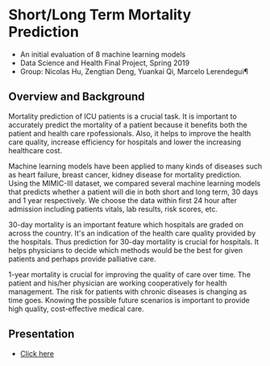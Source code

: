# Short/Long Term Mortality Prediction
- An initial evaluation of 8 machine learning models
- Data Science and Health Final Project, Spring 2019 
- Group: Nicolas Hu, Zengtian Deng, Yuankai Qi, Marcelo Lerendegui¶

## Overview and Background

Mortality prediction of ICU patients is a crucial task. It is important to accurately predict the mortality of a patient because it benefits both the patient and health care rpofessionals. Also, it helps to improve the health care quality, increase efficiency for hospitals and lower the increasing healthcare cost.

Machine learning models have been applied to many kinds of diseases such as heart failure, breast cancer, kidney disease for mortality prediction. Using the MIMIC-III dataset, we compared several machine learning models that predicts whether a patient will die in both short and long term, 30 days and 1 year respectively. We choose the data within first 24 hour after admission including patients vitals, lab results, risk scores, etc.

30-day mortality is an important feature which hospitals are graded on across the country. It's an indication of the health care quality provided by the hospitals. Thus prediction for 30-day mortality is crucial for hospitals. It helps physicians to decide which methods would be the best for given patients and perhaps provide palliative care.

1-year mortality is crucial for improving the quality of care over time. The patient and his/her physician are working cooperatively for health management. The risk for patients with chronic diseases is changing as time goes. Knowing the possible future scenarios is important to provide high quality, cost-effective medical care.

## Presentation 
- [Click here](https://docs.google.com/presentation/d/179m_yLPJewBoCVCzezsAndbWsPe8SaByPYsGqKOkP8I/edit?usp=sharing)

